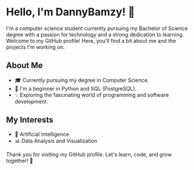 <!---
DannyBamzy/DannyBamzy is a ✨ special ✨ repository because its `README.md` (this file) appears on your GitHub profile.
You can click the Preview link to take a look at your changes.
--->

# Hello, I'm DannyBamzy! 👋

I'm a computer science student currently pursuing my Bachelor of Science degree with a passion for technology and a strong dedication to learning. Welcome to my GitHub profile! Here, you'll find a bit about me and the projects I'm working on.

## About Me
- 🎓 Currently pursuing my degree in Computer Science.
- 🌱 I'm a beginner in Python and SQL (PostgreSQL).
- 💡 Exploring the fascinating world of programming and software development.

## My Interests
- 🤖 Artificial Intelligence
- 📊 Data Analysis and Visualization

Thank you for visiting my GitHub profile. Let's learn, code, and grow together! 🚀
